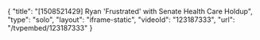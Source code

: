 {
    "title": "[1508521429] Ryan 'Frustrated' with Senate Health Care Holdup",
    "type": "solo",
    "layout": "iframe-static",
    "videoId": "123187333",
    "url": "\/tvpembed\/123187333"
}
